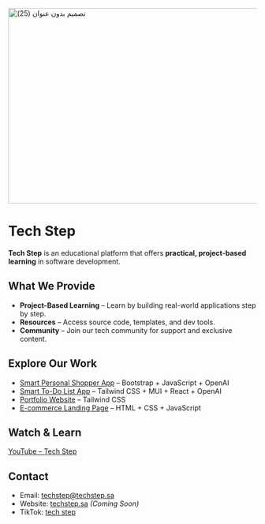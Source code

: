 <img width="1584" height="396" alt="تصميم بدون عنوان (25)" src="https://github.com/user-attachments/assets/ab67b8d0-26bc-427f-bd27-52fd5a059678" />


# Tech Step

**Tech Step** is an educational platform that offers **practical, project-based learning** in software development. 

## What We Provide

- **Project-Based Learning** – Learn by building real-world applications step by step.  
- **Resources** – Access source code, templates, and dev tools.  
- **Community** – Join our tech community for support and exclusive content.

## Explore Our Work

- [Smart Personal Shopper App](https://github.com/tech-step-25/Smart-Personal-Shopper-App ) – Bootstrap + JavaScript + OpenAI
- [Smart To-Do List App](https://github.com/tech-step-25/Smart-To-Do-List-App) – Tailwind CSS + MUI + React + OpenAI  
- [Portfolio Website](https://github.com/tech-step-25/Portfolio) – Tailwind CSS  
- [E-commerce Landing Page](https://github.com/tech-step-25/E-commerce-Landing-Page) – HTML + CSS + JavaScript

## Watch & Learn

 [YouTube – Tech Step](https://www.youtube.com/@tech-step-25)

## Contact

- Email: [techstep@techstep.sa](mailto:techstep@techstep.sa)  
- Website: [techstep.sa](https://techstep.sa) *(Coming Soon)*
- TikTok: [tech step](https://tiktok.com/@tech-step-25)

